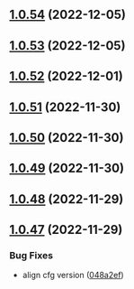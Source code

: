 ## [1.0.54](https://github.com/IBM/secrets-manager-java-sdk/compare/v1.0.53...v1.0.54) (2022-12-05)

## [1.0.53](https://github.com/IBM/secrets-manager-java-sdk/compare/v1.0.52...v1.0.53) (2022-12-05)

## [1.0.52](https://github.com/IBM/secrets-manager-java-sdk/compare/v1.0.51...v1.0.52) (2022-12-01)

## [1.0.51](https://github.com/IBM/secrets-manager-java-sdk/compare/v1.0.50...v1.0.51) (2022-11-30)

## [1.0.50](https://github.com/IBM/secrets-manager-java-sdk/compare/v1.0.49...v1.0.50) (2022-11-30)

## [1.0.49](https://github.com/IBM/secrets-manager-java-sdk/compare/v1.0.48...v1.0.49) (2022-11-30)

## [1.0.48](https://github.com/IBM/secrets-manager-java-sdk/compare/v1.0.47...v1.0.48) (2022-11-29)

## [1.0.47](https://github.com/IBM/secrets-manager-java-sdk/compare/v1.0.46...v1.0.47) (2022-11-29)


### Bug Fixes

* align cfg version ([048a2ef](https://github.com/IBM/secrets-manager-java-sdk/commit/048a2ef839391eb3ab1e079ef26f2c6b54776e43))
